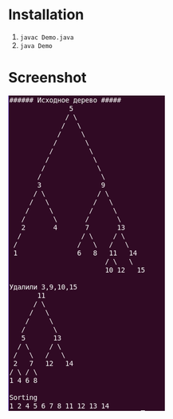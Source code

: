 # Installation

1. `javac Demo.java`
2. `java Demo`

# Screenshot
![avl tree binary](./avl_screen.png)
